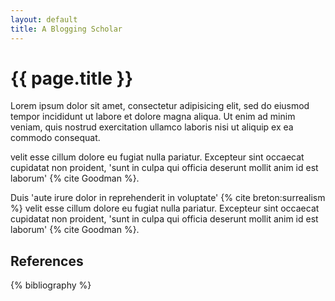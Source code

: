 ```yaml
---
layout: default
title: A Blogging Scholar
---
```


{{ page.title }}
================

Lorem ipsum dolor sit amet, consectetur adipisicing elit, sed do eiusmod tempor
incididunt ut labore et dolore magna aliqua. Ut enim ad minim veniam, quis
nostrud exercitation ullamco laboris nisi ut aliquip ex ea commodo consequat.

velit esse cillum dolore eu fugiat nulla pariatur. Excepteur sint occaecat
cupidatat non proident, 'sunt in culpa qui officia deserunt mollit anim id est
laborum' {% cite Goodman %}.

Duis 'aute irure dolor in reprehenderit in voluptate' {% cite breton:surrealism %}
velit esse cillum dolore eu fugiat nulla pariatur. Excepteur sint occaecat
cupidatat non proident, 'sunt in culpa qui officia deserunt mollit anim id est
laborum' {% cite Goodman %}.



References
----------

{% bibliography %}